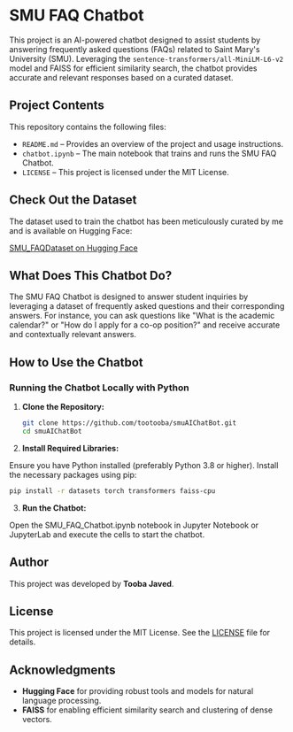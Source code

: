 # SMU FAQ Chatbot

This project is an AI-powered chatbot designed to assist students by answering frequently asked questions (FAQs) related to Saint Mary's University (SMU). Leveraging the `sentence-transformers/all-MiniLM-L6-v2` model and FAISS for efficient similarity search, the chatbot provides accurate and relevant responses based on a curated dataset.

## Project Contents

This repository contains the following files:

- `README.md` – Provides an overview of the project and usage instructions.
- `chatbot.ipynb` – The main notebook that trains and runs the SMU FAQ Chatbot.
- `LICENSE` – This project is licensed under the MIT License.

## Check Out the Dataset

The dataset used to train the chatbot has been meticulously curated by me and is available on Hugging Face:

[SMU_FAQDataset on Hugging Face](https://huggingface.co/datasets/tootooba/SMU_FAQDataset)

## What Does This Chatbot Do?

The SMU FAQ Chatbot is designed to answer student inquiries by leveraging a dataset of frequently asked questions and their corresponding answers. For instance, you can ask questions like "What is the academic calendar?" or "How do I apply for a co-op position?" and receive accurate and contextually relevant answers.

## How to Use the Chatbot

### Running the Chatbot Locally with Python

1. **Clone the Repository:**

   ```bash
   git clone https://github.com/tootooba/smuAIChatBot.git
   cd smuAIChatBot

2. **Install Required Libraries:**

  Ensure you have Python installed (preferably Python 3.8 or higher). Install the necessary packages  using pip:
  
   ```bash
  pip install -r datasets torch transformers faiss-cpu

```
3. **Run the Chatbot:**

Open the SMU_FAQ_Chatbot.ipynb notebook in Jupyter Notebook or JupyterLab and execute the cells to start the chatbot.

## Author

This project was developed by **Tooba Javed**.

## License

This project is licensed under the MIT License. See the [LICENSE](https://github.com/toobajaved/smuAIChatBot/blob/main/LICENSE) file for details.

## Acknowledgments

- **Hugging Face** for providing robust tools and models for natural language processing.
- **FAISS** for enabling efficient similarity search and clustering of dense vectors.



